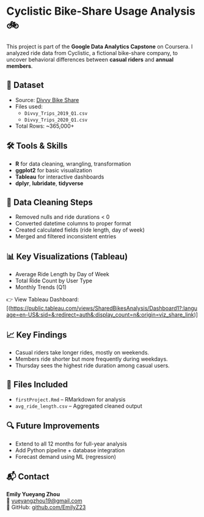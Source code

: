 # Cyclistic Bike-Share Usage Analysis 🚲

This project is part of the **Google Data Analytics Capstone** on Coursera. I analyzed ride data from Cyclistic, a fictional bike-share company, to uncover behavioral differences between **casual riders** and **annual members**.

## 📁 Dataset
- Source: [Divvy Bike Share](https://divvybikes.com/system-data)
- Files used:
  - `Divvy_Trips_2019_Q1.csv`
  - `Divvy_Trips_2020_Q1.csv`
- Total Rows: ~365,000+

## 🛠 Tools & Skills
- **R** for data cleaning, wrangling, transformation
- **ggplot2** for basic visualization
- **Tableau** for interactive dashboards
- **dplyr**, **lubridate**, **tidyverse**

## 🧹 Data Cleaning Steps
- Removed nulls and ride durations < 0
- Converted datetime columns to proper format
- Created calculated fields (ride length, day of week)
- Merged and filtered inconsistent entries

## 📊 Key Visualizations (Tableau)
- Average Ride Length by Day of Week
- Total Ride Count by User Type
- Monthly Trends (Q1)
  
👉 View Tableau Dashboard: [(https://public.tableau.com/views/SharedBikesAnalysis/Dashboard1?:language=en-US&:sid=&:redirect=auth&:display_count=n&:origin=viz_share_link)]

## 📈 Key Findings
- Casual riders take longer rides, mostly on weekends.
- Members ride shorter but more frequently during weekdays.
- Thursday sees the highest ride duration among casual users.

## 📎 Files Included
- `firstProject.Rmd` – RMarkdown for analysis
- `avg_ride_length.csv` – Aggregated cleaned output

## 🔍 Future Improvements
- Extend to all 12 months for full-year analysis
- Add Python pipeline + database integration
- Forecast demand using ML (regression)

## 📬 Contact
**Emily Yueyang Zhou**  
📧 yueyangzhou19@gmail.com  
🔗 GitHub: [github.com/EmilyZ23](https://github.com/EmilyZ23)
